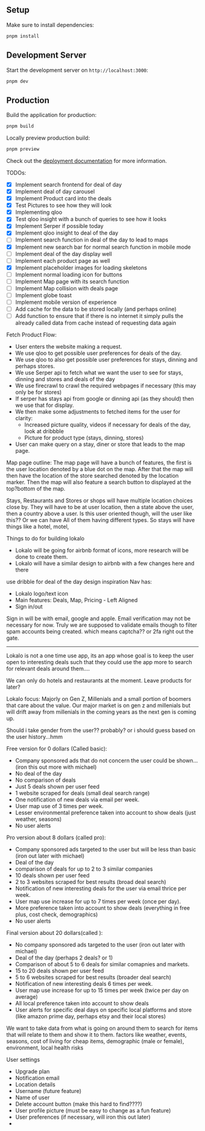 ## Setup

Make sure to install dependencies:

```bash
pnpm install
```

## Development Server

Start the development server on `http://localhost:3000`:

```bash
pnpm dev
```

## Production

Build the application for production:

```bash
pnpm build
```

Locally preview production build:

```bash
pnpm preview
```

Check out the [deployment documentation](https://nuxt.com/docs/getting-started/deployment) for more information.


TODOs:

-[x] Implement search frontend for deal of day
-[x] Implement deal of day carousel
-[x] Implement Product card into the deals
-[x] Test Pictures to see how they will look
-[x] Implementing qloo
-[x] Test qloo insight with a bunch of queries to see how it looks
-[x] Implement Serper if possible today
-[x] Implement qloo insight to deal of the day
-[ ] Implement search function in deal of the day to lead to maps
-[x] Implement new search bar for normal search function in mobile mode
-[ ] Implement deal of the day display well
-[ ] Implement each product page as well
-[x] Implement placeholder images for loading skeletons
-[ ] Implement normal loading icon for buttons
-[ ] Implement Map page with its search function
-[ ] Implement Map collision with deals page
-[ ] Implement globe toast
-[ ] Implement mobile version of experience
-[ ] Add cache for the data to be stored locally (and perhaps online)
-[ ] Add function to ensure that if there is no internet it simply pulls the already called data from cache instead of requesting data again

Fetch Product Flow:
- User enters the website making a request.
- We use qloo to get possible user preferences for deals of the day.
- We use qloo to also get possible user preferences for stays, dinning and perhaps stores.
- We use Serper api to fetch what we want the user to see for stays, dinning and stores and deals of the day
- We use firecrawl to crawl the required webpages if necessary (this may only be for stores)
- If serper has stays api from google or dinning api (as they should) then we use that for display.
- We then make some adjustments to fetched items for the user for clarity:
  - Increased picture quality, videos if necessary for deals of the day, look at dribbble
  - Picture for product type (stays, dinning, stores)
- User can make query on a stay, diner or store that leads to the map page.

Map page outline:
The map page will have a bunch of features, the first is the user location denoted by a blue dot on the map.
After that the map will then have the location of the store searched denoted by the location marker.
Then the map will also feature a search button to displayed at the top?bottom of the map.




Stays, Restaurants and Stores or shops will have multiple location choices close by.
They will have to be at user location, then a state above the user, then a country above a user.
Is this user oriented though, will the user like this??
Or we can have All of them having different types.
So stays will have things like a hotel, motel, 

Things to do for building lokalo
- Lokalo will be going for airbnb format of icons, more research will be done to create them.
- Lokalo will have a similar design to airbnb with a few changes here and there

use dribble for deal of the day design inspiration
Nav has:
- Lokalo logo/text icon
- Main features: Deals, Map, Pricing - Left Aligned
- Sign in/out

Sign in will be with email, google and apple. Email verification may not be necessary for now.
Truly we are supposed to validate emails though to filter spam accounts being created.
which means captcha?? or 2fa right out the gate.

------
Lokalo is not a one time use app, its an app whose goal is to keep the user open to interesting deals
such that they could use the app more to search for relevant deals around them....

We can only do hotels and restaurants at the moment. Leave products for later?

Lokalo focus: Majorly on Gen Z, Millenials and a small portion of boomers that care about the value.
Our major market is on gen z and millenials but will drift away from millenials in the coming years as the next gen is coming up.


Should i take gender from the user?? probably? or i should guess based on the user history...hmm

Free version for 0 dollars (Called basic):
- Company sponsored ads that do not concern the user could be shown...(iron this out more with michael)
- No deal of the day
- No comparison of deals
- Just 5 deals shown per user feed
- 1 website scraped for deals (small deal search range)
- One notification of new deals via email per week.
- User map use of 3 times per week.
- Lesser environmental preference taken into account to show deals (just weather, seasons)
- No user alerts

Pro version about 8 dollars (called pro):
- Company sponsored ads targeted to the user but will be less than basic (iron out later with michael)
- Deal of the day
- comparison of deals for up to 2 to 3 similar companies
- 10 deals shown per user feed
- 2 to 3 websites scraped for best results (broad deal search)
- Notification of new interesting deals for the user via email thrice per week.
- User map use increase for up to 7 times per week (once per day).
- More preference taken into account to show deals (everything in free plus, cost check, demographics)
- No user alerts

Final version about 20 dollars(called ):
- No company sponsored ads targeted to the user (iron out later with michael)
- Deal of the day (perhaps 2 deals? or 1)
- Comparison of about 5 to 6 deals for similar comapnies and markets.
- 15 to 20 deals shown per user feed
- 5 to 6 websites scraped for best results (broader deal search)
- Notification of new interesting deals 6 times per week.
- User map use increase for up to 15 times per week (twice per day on average)
- All local preference taken into account to show deals
- User alerts for specific deal days on specific local platforms and store (like amazon prime day, perhaps etsy and their local stores)


We want to take data from what is going on around them to search for items that will relate to them and show it to them.
factors like weather, events, seasons, cost of living for cheap items, demographic (male or female), environment, local health risks

User settings
- Upgrade plan
- Notification email
- Location details
- Username (future feature)
- Name of user
- Delete account button (make this hard to find????)
- User profile picture (must be easy to change as a fun feature)
- User preferences (if necessary, will iron this out later)
- 